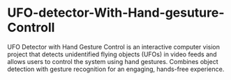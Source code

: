 # UFO-detector-With-Hand-gesuture-Controll
UFO Detector with Hand Gesture Control is an interactive computer vision project that detects unidentified flying objects (UFOs) in video feeds and allows users to control the system using hand gestures. Combines object detection with gesture recognition for an engaging, hands-free experience.
